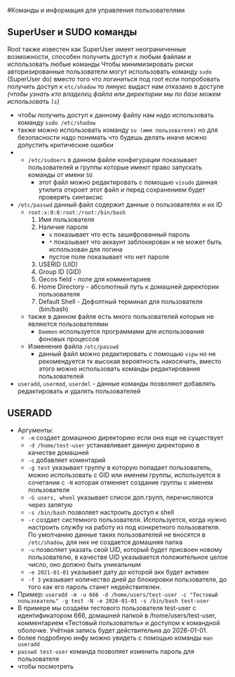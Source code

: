 #Команды и информация для управления пользователями
## SuperUser и SUDO команды
Root также известен как SuperUser имеет неограниченные возможности, способен получить доступ к любым файлам и использовать любые команды
Чтобы минимизировать риски авторизированные пользователи могут использовать команду `sudo` (SuperUser do) вместо того что логиниться под root
если попробовать получить доступ к `etc/shadow` то линукс выдаст нам отказано в доступе
_(чтобы узнать кто владелец файла или директории мы по базе можем использовать `ls`)_
- чтобы получить доступ к данному файлу нам надо использовать команду `sudo /etc/shadow`
- также можно использовать команду `su (имя пользователя)` но для безопасности надо понимать что будешь делать иначе можно допустить критические ошибки
- - `/etc/sudoers` в данном файле конфигурации показывает пользователей и группы которые имеют право запускать команды от имени `SU`
    - этот файл можно редактировать с помощью `visudo` данная утилита откроет этот файл и перед сохранением будет проверять синтаксис
- `/etc/passwd` данный файл содержит данные о пользователях и их ID
  - `root:x:0:0:root:/root:/bin/bash`
    1) Имя пользователя
    2) Наличие пароля
       - `x` показывает что есть зашифрованный пароль
       - `*` показывает что аккаунт заблокирован и не может быть использован для логина
       - пустое поле показывает что нет пароля
    3) USERID (UID)
    4) Group ID (GID)
    5) Gecos field - поле для комментариев
    6) Home Directory - абсолютный путь к домашней директории пользователя
    7) Default Shell - Дефолтный терминал для пользователя (bin/bash)
  - также в данном файле есть много пользователей которые не являются пользователями
    - `Daemon` используется программами для использования фоновых процессов
  - Изменение файла `/etc/passwd`
    - данный файл можно редактировать с помощью `vipw` но не рекомендуется тк высокая вероятность накосячить, вместо этого можно использовать команды редактирования пользователей
- `useradd`, `usermod`, `userdel` - данные команды позволяют добавлять редактировать и удалять пользователей
## USERADD
- Аргументы:
  - `-m` создает домашнюю директорию если она еще не существует
  - `-d /home/test-user` устанавливает данную директорию в качестве домашней
  - `-c` добавляет коментарий
  - `-g test` указывает группу в которую попадает пользователь, можно использовать с GID или именем группы, используется в сочетании с `-N` которая отменяет создание группы с именем пользователя
  - `-G users, wheel` указывает список доп.групп, перечисляются через запятую
  - `-s /bin/bash` позволяет настроить доступ к shell
  - `-r` создает системного пользователя. Используется, когда нужно настроить службу на работу из под конкретного пользователя. По умолчанию данные таких пользователей не вносятся в `/etc/shadow`, для них не создается домашняя папка
  - `-u` позволяет указать свой UID, который будет присвоен новому пользователю, в качестве UID указывается положительное целое число, оно должно быть уникальным
  - `-e 2021-01-01` указывает дату до которой акк будет активен
  - `-f 3` указывает количество дней до блокировки пользователя, до того как его пароль станет недействителен.
- Пример: `useradd -m -u 666 -d /home/users/test-user -c "Тестовый пользователь" -g test -N -e 2026-01-01 -s /bin/bash test-user`
- В примере мы создаём тестового пользователя test-user с идентификатором 666, домашней папкой в /home/users/test-user, комментарием «Тестовый пользователь» и доступом к командной оболочке. Учётная запись будет действительна до 2026-01-01.
- более подробную инфу можно увидеть с помощью команды `man useradd`
- `passwd test-user` команда позволяет изменить пароль для пользователя
- чтобы посмотреть 
